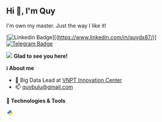 ##  Hi 👋, I'm Quy

I'm own my master. Just the way I like it!  

[![Linkedin Badge](https://img.shields.io/badge/-LinkedIn-0e76a8?style=flat-square&logo=Linkedin&logoColor=white)][(https://www.linkedin.com/in/quydx87/)]
[![Telegram Badge](https://img.shields.io/badge/-Telegram-0088cc?style=flat-square&logo=Telegram&logoColor=white)](https://t.me/quydx)

![](https://komarev.com/ghpvc/?username=quydx&color=blueviolet&style=flat) 
**Glad to see you here! &nbsp;** 

**ℹ About me**  
- 💼 Big Data Lead at [VNPT Innovation Center](https://icenter.ai/vi)  
- 📫 quybulu@gmail.com  

**🔧 Technologies & Tools**

<code><img height="20" alt="python" src="https://raw.githubusercontent.com/github/explore/80688e429a7d4ef2fca1e82350fe8e3517d3494d/topics/python/python.png"></code>

